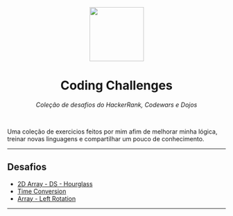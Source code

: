 <div align="center">
  <a href="https://github.com/appalaszynski/javascript-exercises">
    <img src="https://user-images.githubusercontent.com/35331661/42527869-27757618-847a-11e8-92f0-ab671ea0d200.png" height="125px">
  </a>
  <h1>Coding Challenges</h1>
  <p>
    <em>Coleção de desafios do HackerRank, Codewars e Dojos</em>
  </p>
  <br>
</div>

Uma coleção de exercicios feitos por mim afim de melhorar minha lógica, treinar novas linguagens e compartilhar um pouco de conhecimento.

---

## Desafios

- [2D Array - DS - Hourglass](https://www.hackerrank.com/challenges/2d-array/problem)
- [Time Conversion](https://www.hackerrank.com/challenges/time-conversion/problem?isFullScreen=false)
- [Array - Left Rotation](https://www.hackerrank.com/challenges/ctci-array-left-rotation/problem?h_l=interview&playlist_slugs%5B%5D=interview-preparation-kit&playlist_slugs%5B%5D=arrays)

---
